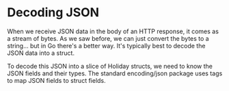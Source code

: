 # Decoding JSON

When we receive JSON data in the body of an HTTP response, it comes as a stream of bytes. As we saw before, we can just convert the bytes to a string... but in Go there's a better way. It's typically best to decode the JSON data into a struct.

To decode this JSON into a slice of Holiday structs, we need to know the JSON fields and their types. The standard encoding/json package uses tags to map JSON fields to struct fields.